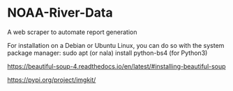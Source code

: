 # NOAA-River-Data
A web scraper to automate report generation

For installation on a Debian or Ubuntu Linux, you can do so with the system package manager:
sudo apt (or nala) install python-bs4 (for Python3)

https://beautiful-soup-4.readthedocs.io/en/latest/#installing-beautiful-soup

https://pypi.org/project/imgkit/

